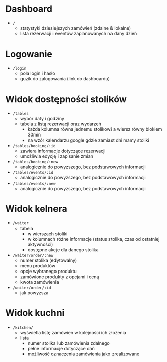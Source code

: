 # Dashboard

- `/` 
    - statystyki dziesiejszych zamówień (zdalne & lokalne)
    - lista rezerwacji i eventów zaplanowanych na dany dzień

# Logowanie

- `/login`
    - pola login i hasło
    - guzik do zalogowania (link do dashboardu)

# Widok dostępności stolików

- `/tables`
    - wybór daty i godziny
    - tabela z listą rezerwacji oraz wydarzeń
        - każda kolumna równa jednemu stolikowi a wiersz równy blokiem 30min
        - na wzór kalendarzu google gdzie zamiast dni mamy stoliki
- `/tables/booking/:id`
    - zawiera informacje dotyczące rezerwacji
    - umożliwia edycję i zapisanie zmian
- `/tables/booking/:new`
    - analogicznie do powyższego, bez podstawowych informacji
- `/tables/events/:id`
    - analogicznie do powyższego, bez podstawowych informacji
- `/tables/events/:new`
    - analogicznie do powyższego, bez podstawowych informacji

# Widok kelnera

- `/waiter`
    - tabela 
        - w wierszach stoliki
        - w kolumnach różne informacje (status stolika, czas od ostatniej aktywności)
        - dostępne akcje dla danego stolika
- `/waiter/order/:new`
    - numer stolika (edytowalny)
    - menu produktów
    - opcje wybranego produktu
    - zamówione produkty z opcjami i ceną
    - kwota zamówienia 
- `/waiter/order/:id`
    - jak powyższa

# Widok kuchni

- `/kitchen/`
    - wyświetla listę zamówień w kolejności ich złożenia
    - lista
        - numer stolika lub zamówienia zdalnego
        - pełne informacje dotyczące dań
        - możliwość oznaczenia zamówienia jako zrealizowane
        